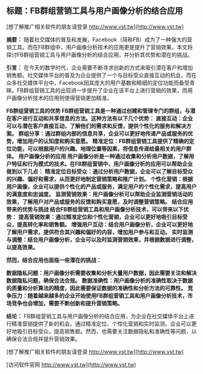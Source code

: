 ## **标题：FB群组营销工具与用户画像分析的结合应用**

[想了解推广相关软件的朋友请登录 http://www.vst.tw](http://www.vst.tw)

**摘要：**
随着社交媒体的普及和发展，Facebook（简称FB）成为了一种强大的营销工具。而在FB群组中，用户画像分析技术的应用更是提升了营销效果。本文将探讨FB群组营销工具与用户画像分析的结合应用，并分析其优势和潜在的挑战。

**引言：**
在今天的数字时代，企业需要不断寻求创新的方式来吸引潜在客户和增加销售额。社交媒体平台的普及为企业提供了一个与目标受众直接互动的机会。而在众多社交媒体平台中，Facebook因其庞大的用户基数和精细的定位功能而备受青睐。FB群组营销工具的出现进一步提升了企业在该平台上进行营销的效果，而用户画像分析技术的应用则使得营销更加精准。

**FB群组营销工具的优势 FB群组营销工具是一种通过创建和管理专门的群组，与潜在客户进行互动和共享信息的方法。这种方法有以下几个优势：**
**直接互动：企业可以与潜在客户直接互动，了解他们的需求和反馈，提供个性化的服务和解决方案。**
**群组分享：通过群组内部的信息共享，企业可以更好地传递产品或服务的优势，增加用户的认知度和购买意愿。**
**精准定位：FB群组营销工具提供了精确的定位功能，可以根据用户的兴趣、地理位置等因素，将信息传递给最相关的用户群体。**
**用户画像分析的应用 用户画像分析是一种通过收集和分析用户数据，了解用户特征和行为模式的技术。在FB群组营销中，用户画像分析的应用可以帮助企业做到以下几点：**
**精准定位目标受众：通过分析用户数据，企业可以了解目标受众的兴趣、偏好和需求，从而更好地制定营销策略和推广计划。**
**个性化营销：根据用户画像，企业可以提供个性化的产品或服务，满足用户的个性化需求，提高用户的满意度和忠诚度。**
**监测营销效果：用户画像分析可以帮助企业监测营销活动的效果，了解用户对产品或服务的反馈和购买意愿，及时调整营销策略。**
**结合应用带来的优势与挑战 结合FB群组营销工具和用户画像分析技术，可以带来以下优势：**
**提高营销效果：通过精准定位和个性化营销，企业可以更好地吸引目标受众，提高转化率和销售额。**
**增强用户互动：结合用户画像分析，企业可以更好地了解用户需求，提供符合其兴趣和偏好的内容，增加用户参与和互动。**
**实时监测与调整：结合用户画像分析，企业可以及时监测营销效果，并根据数据进行调整，以提高效果。**

**然而，结合应用也面临一些潜在的挑战：**

**数据隐私问题：用户画像分析需要收集和分析大量用户数据，因此需要关注和解决数据隐私问题，确保合法合规。**
**数据准确性：用户画像分析的准确性取决于数据的质量和分析算法的精度，因此需要保证数据的准确性和分析方法的可靠性。**
**竞争压力：随着越来越多的企业开始使用FB群组营销工具和用户画像分析技术，市场竞争也会增加，需要不断创新和提升营销策略。**

**结论：**
FB群组营销工具与用户画像分析的结合应用，为企业在社交媒体平台上进行精准营销提供了新的机会。通过精准定位、个性化营销和实时监测，企业可以更好地吸引目标受众，提高销售额。然而，也需要关注数据隐私和准确性等问题，以确保合法合规并提升营销效果。

[想了解推广相关软件的朋友请登录 http://www.vst.tw](http://www.vst.tw)


[访问软件官网 http://www.vst.tw](http://www.vst.tw)

